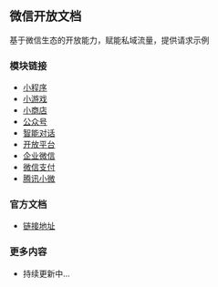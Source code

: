 
## 微信开放文档
基于微信生态的开放能力，赋能私域流量，提供请求示例

### 模块链接
- [小程序](./miniprogram)
- [小游戏](./minigame)
- [小商店](./ministore)
- [公众号](./offiaccount)
- [智能对话](./aispeech)
- [开放平台](./oplatform)
- [企业微信](./work)
- [微信支付](./pay)
- [腾讯小微](./xwei)

### 官方文档
- [链接地址](https://developers.weixin.qq.com/doc/)

### 更多内容
- 持续更新中...
